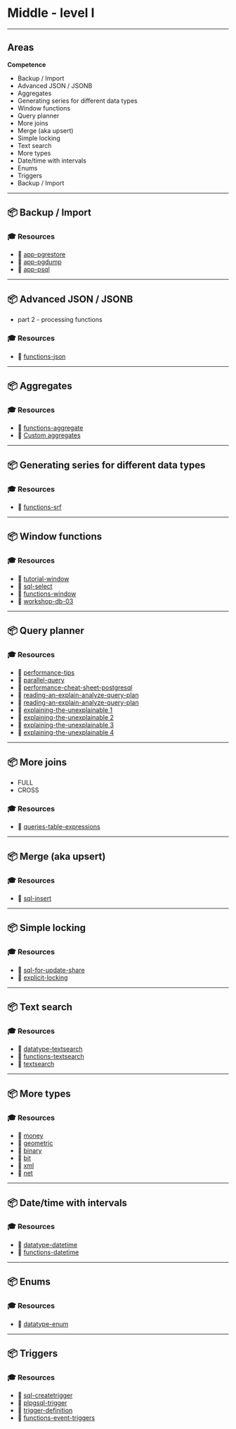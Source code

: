 # Middle - level I

---

## Areas

**Competence**

- Backup / Import
- Advanced JSON / JSONB
- Aggregates
- Generating series for different data types
- Window functions
- Query planner
- More joins
- Merge (aka upsert)
- Simple locking
- Text search
- More types
- Date/time with intervals
- Enums
- Triggers
- Backup / Import

---

## 📦 Backup / Import

### 🎓 Resources

- 📗 [app-pgrestore](https://www.postgresql.org/docs/11/app-pgrestore.html)
- 📗 [app-pgdump](https://www.postgresql.org/docs/11/app-pgdump.html)
- 📗 [app-psql](https://www.postgresql.org/docs/11/app-psql.html)

---

## 📦 Advanced JSON / JSONB

- part 2 - processing functions

### 🎓 Resources

- 📗 [functions-json](https://www.postgresql.org/docs/11/static/functions-json.html)


---

## 📦 Aggregates

### 🎓 Resources

- 📗 [functions-aggregate](https://www.postgresql.org/docs/11/static/functions-aggregate.html)
- 📗 [Custom aggregates](https://www.postgresql.org/docs/11/static/xaggr.html)

---

## 📦 Generating series for different data types

### 🎓 Resources

- 📗 [functions-srf](https://www.postgresql.org/docs/11/static/functions-srf.html)

---

## 📦 Window functions

### 🎓 Resources

- 📗 [tutorial-window](https://www.postgresql.org/docs/11/static/tutorial-window.html)
- 📗 [sql-select](https://www.postgresql.org/docs/11/static/sql-select.html#SQL-WINDOW)
- 📗 [functions-window](https://www.postgresql.org/docs/11/static/functions-window.html)
- 📗 [workshop-db-03](https://github.com/qbart/workshop-db-03)

---

## 📦 Query planner

### 🎓 Resources

- 📗 [performance-tips](https://www.postgresql.org/docs/11/performance-tips.html)
- 📗 [parallel-query](https://www.postgresql.org/docs/11/parallel-query.html)
- 📗 [performance-cheat-sheet-postgresql](https://severalnines.com/blog/performance-cheat-sheet-postgresql)
- 📗 [reading-an-explain-analyze-query-plan](https://robots.thoughtbot.com/reading-an-explain-analyze-query-plan)
- 📗 [reading-an-explain-analyze-query-plan](http://tatiyants.com/pev/#/plans)
- 📗 [explaining-the-unexplainable 1](https://www.depesz.com/2013/04/16/explaining-the-unexplainable/)
- 📗 [explaining-the-unexplainable 2](https://www.depesz.com/2013/04/27/explaining-the-unexplainable-part-2/)
- 📗 [explaining-the-unexplainable 3](https://www.depesz.com/2013/05/09/explaining-the-unexplainable-part-3/)
- 📗 [explaining-the-unexplainable 4](https://www.depesz.com/2013/05/19/explaining-the-unexplainable-part-4/)

---

## 📦 More joins

- FULL
- CROSS

### 🎓 Resources

- 📗 [queries-table-expressions](https://www.postgresql.org/docs/11/static/queries-table-expressions.html)

---

## 📦 Merge (aka upsert)

### 🎓 Resources

- 📗 [sql-insert](https://www.postgresql.org/docs/11/static/sql-insert.html)

---

## 📦 Simple locking

### 🎓 Resources

- 📗 [sql-for-update-share](https://www.postgresql.org/docs/current/sql-select.html#SQL-FOR-UPDATE-SHARE)
- 📗 [explicit-locking](https://www.postgresql.org/docs/11/static/explicit-locking.html)


---

## 📦 Text search

### 🎓 Resources

- 📙 [datatype-textsearch](https://www.postgresql.org/docs/11/static/datatype-textsearch.html)
- 📙 [functions-textsearch](https://www.postgresql.org/docs/11/static/functions-textsearch.html)
- 📙 [textsearch](https://www.postgresql.org/docs/11/static/textsearch.html)

---

## 📦 More types

### 🎓 Resources

- 📙 [money](https://www.postgresql.org/docs/11/static/datatype-money.html)
- 📙 [geometric](https://www.postgresql.org/docs/11/static/datatype-geometric.html)
- 📙 [binary](https://www.postgresql.org/docs/11/static/datatype-binary.html)
- 📙 [bit](https://www.postgresql.org/docs/11/static/datatype-bit.html)
- 📙 [xml](https://www.postgresql.org/docs/11/static/datatype-xml.html)
- 📙 [net](https://www.postgresql.org/docs/11/static/datatype-net-types.html)

---

## 📦 Date/time with intervals

### 🎓 Resources

- 📙 [datatype-datetime](https://www.postgresql.org/docs/11/static/datatype-datetime.html)
- 📙 [functions-datetime](https://www.postgresql.org/docs/11/static/functions-datetime.html)

---

## 📦 Enums

### 🎓 Resources

- 📙 [datatype-enum](https://www.postgresql.org/docs/11/static/datatype-enum.html)

---

## 📦 Triggers

### 🎓 Resources

- 📙 [sql-createtrigger](https://www.postgresql.org/docs/11/static/sql-createtrigger.html)
- 📙 [plpgsql-trigger](https://www.postgresql.org/docs/11/static/plpgsql-trigger.html)
- 📙 [trigger-definition](https://www.postgresql.org/docs/11/static/trigger-definition.html)
- 📙 [functions-event-triggers](https://www.postgresql.org/docs/11/functions-event-triggers.html)
